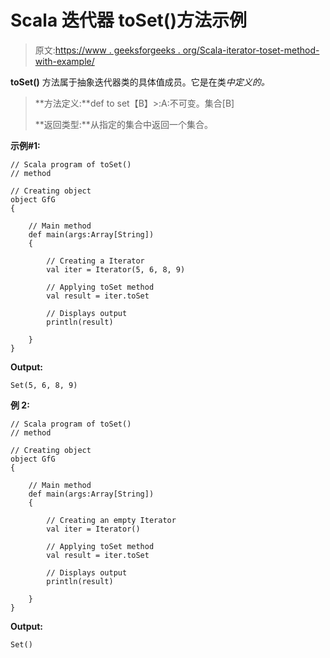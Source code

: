 # Scala 迭代器 toSet()方法示例

> 原文:[https://www . geeksforgeeks . org/Scala-iterator-toset-method-with-example/](https://www.geeksforgeeks.org/scala-iterator-toset-method-with-example/)

**toSet()** 方法属于抽象迭代器类的具体值成员。它是在类*中定义的。*

> **方法定义:**def to set【B】>:A:不可变。集合[B]
> 
> **返回类型:**从指定的集合中返回一个集合。

**示例#1:**

```
// Scala program of toSet()
// method

// Creating object
object GfG
{ 

    // Main method
    def main(args:Array[String])
    {

        // Creating a Iterator 
        val iter = Iterator(5, 6, 8, 9)

        // Applying toSet method 
        val result = iter.toSet

        // Displays output
        println(result)

    }
}
```

**Output:**

```
Set(5, 6, 8, 9)

```

**例 2:**

```
// Scala program of toSet()
// method

// Creating object
object GfG
{ 

    // Main method
    def main(args:Array[String])
    {

        // Creating an empty Iterator 
        val iter = Iterator()

        // Applying toSet method 
        val result = iter.toSet

        // Displays output
        println(result)

    }
}
```

**Output:**

```
Set()

```